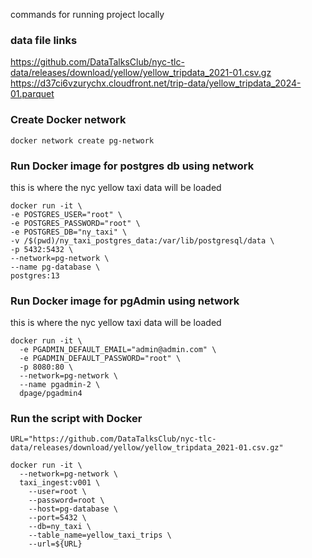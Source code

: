 commands for running project locally


### data file links
https://github.com/DataTalksClub/nyc-tlc-data/releases/download/yellow/yellow_tripdata_2021-01.csv.gz
https://d37ci6vzurychx.cloudfront.net/trip-data/yellow_tripdata_2024-01.parquet


### Create Docker network
```
docker network create pg-network
```

### Run Docker image for postgres db using network
this is where the nyc yellow taxi data will be loaded
```
docker run -it \
-e POSTGRES_USER="root" \
-e POSTGRES_PASSWORD="root" \
-e POSTGRES_DB="ny_taxi" \
-v /$(pwd)/ny_taxi_postgres_data:/var/lib/postgresql/data \
-p 5432:5432 \
--network=pg-network \
--name pg-database \
postgres:13   
```

### Run Docker image for pgAdmin using network
this is where the nyc yellow taxi data will be loaded
```
docker run -it \
  -e PGADMIN_DEFAULT_EMAIL="admin@admin.com" \
  -e PGADMIN_DEFAULT_PASSWORD="root" \
  -p 8080:80 \
  --network=pg-network \
  --name pgadmin-2 \
  dpage/pgadmin4
```

### Run the script with Docker 

```
URL="https://github.com/DataTalksClub/nyc-tlc-data/releases/download/yellow/yellow_tripdata_2021-01.csv.gz"

docker run -it \
  --network=pg-network \
  taxi_ingest:v001 \
    --user=root \
    --password=root \
    --host=pg-database \
    --port=5432 \
    --db=ny_taxi \
    --table_name=yellow_taxi_trips \
    --url=${URL}
```